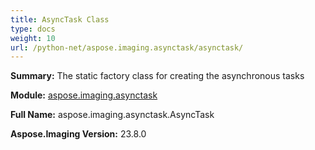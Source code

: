 ```yaml
---
title: AsyncTask Class
type: docs
weight: 10
url: /python-net/aspose.imaging.asynctask/asynctask/
---
```


**Summary:** The static factory class for creating the asynchronous tasks

**Module:** [aspose.imaging.asynctask](/imaging/python-net/aspose.imaging.asynctask/)

**Full Name:** aspose.imaging.asynctask.AsyncTask

**Aspose.Imaging Version:** 23.8.0



